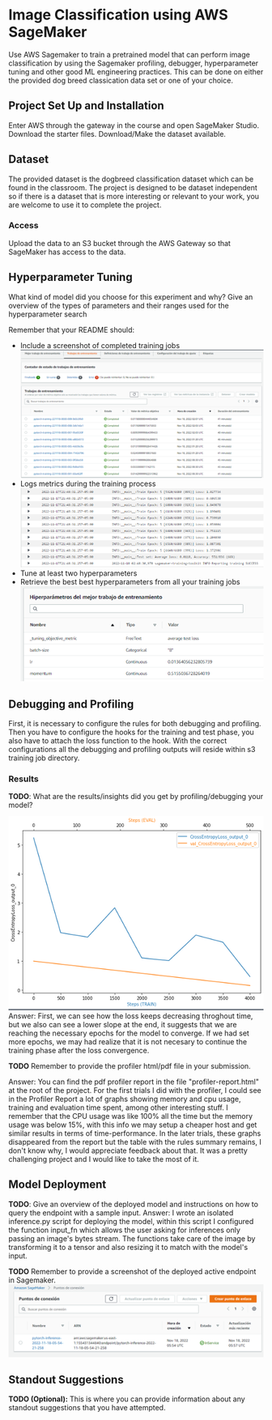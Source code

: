# Image Classification using AWS SageMaker

Use AWS Sagemaker to train a pretrained model that can perform image classification by using the Sagemaker profiling, debugger, hyperparameter tuning and other good ML engineering practices. This can be done on either the provided dog breed classication data set or one of your choice.

## Project Set Up and Installation
Enter AWS through the gateway in the course and open SageMaker Studio. 
Download the starter files.
Download/Make the dataset available. 

## Dataset
The provided dataset is the dogbreed classification dataset which can be found in the classroom.
The project is designed to be dataset independent so if there is a dataset that is more interesting or relevant to your work, you are welcome to use it to complete the project.

### Access
Upload the data to an S3 bucket through the AWS Gateway so that SageMaker has access to the data. 

## Hyperparameter Tuning
What kind of model did you choose for this experiment and why? Give an overview of the types of parameters and their ranges used for the hyperparameter search

Remember that your README should:
- Include a screenshot of completed training jobs
![alt text](hyperparameter_tuning.PNG)
- Logs metrics during the training process
![alt text](log_metrics_training.PNG)
- Tune at least two hyperparameters
- Retrieve the best best hyperparameters from all your training jobs
![alt text](best_model_hyperparameters.PNG)

## Debugging and Profiling
First, it is necessary to configure the rules for both debugging and profiling. Then you have to configure the hooks for the training and test phase, you also have to attach the loss function to the hook. With the correct configurations all the debugging and profiling outputs will reside within s3 training job directory.

### Results
**TODO**: What are the results/insights did you get by profiling/debugging your model?

![alt text](loss_training_validation.PNG)
Answer: First, we can see how the loss keeps decreasing throghout time, but we also can see a lower slope at the end, it suggests that we are reaching the necessary epochs for the model to converge. If we had set more epochs, we may had realize that it is not necesary to continue the training phase after the loss convergence.

**TODO** Remember to provide the profiler html/pdf file in your submission.

Answer: You can find the pdf profiler report in the file "profiler-report.html" at the root of the project.
For the first trials I did with the profiler, I could see in the Profiler Report a lot of graphs showing memory and cpu usage, training and evaluation time spent, among other interesting stuff. I remember that the CPU usage was like 100% all the time but the memory usage was below 15%, with this info we may setup a cheaper host and get similar results in terms of time-performance. In the later trials, these graphs disappeared from the report but the table with the rules summary remains, I don't know why, I would appreciate feedback about that. It was a pretty challenging project and I would like to take the most of it.


## Model Deployment
**TODO**: Give an overview of the deployed model and instructions on how to query the endpoint with a sample input.
Answer: I wrote an isolated inference.py script for deploying the model, within this script I configured the function input_fn which allows the user asking for inferences only passing an image's bytes stream. The functions take care of the image by transforming it to a tensor and also resizing it to match with the model's input.

**TODO** Remember to provide a screenshot of the deployed active endpoint in Sagemaker.
![alt text](pytorch_working_endpoint.PNG)

## Standout Suggestions
**TODO (Optional):** This is where you can provide information about any standout suggestions that you have attempted.
